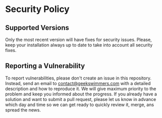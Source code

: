 # Security Policy

## Supported Versions

Only the most recent version will have fixes for security issues. Please, keep your installation always up to date to take into account all security fixes.

## Reporting a Vulnerability

To report vulnerabilities, please don't create an issue in this repository. Instead, send an email to contact@geekswimmers.com with a detailed description 
and how to reproduce it. We will give maximum priority to the problem and keep you informed about the progress. If you already have a solution and want to
submit a pull request, please let us know in advance which day and time so we can get ready to quickly review it, merge, ans spread the news.

